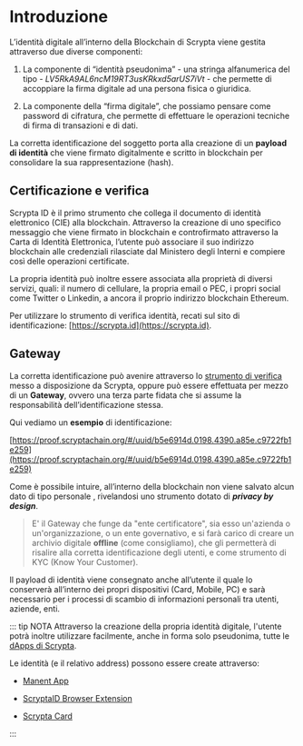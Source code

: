 # Introduzione

L’identità digitale all’interno della Blockchain di Scrypta viene gestita attraverso due diverse componenti:

1. La componente di “identità pseudonima” - una stringa alfanumerica del tipo - *LV5RkA9AL6ncM19RT3usKRkxd5arUS7iVt* - che permette di accoppiare la firma digitale ad una persona fisica o giuridica.

2. La componente della “firma digitale”, che possiamo pensare come password di cifratura, che permette di effettuare le operazioni tecniche di firma di transazioni e di dati.
   
La corretta identificazione del soggetto porta alla creazione di un **payload di identità** che viene firmato digitalmente e scritto in blockchain per consolidare la sua rappresentazione (hash). 

## Certificazione e verifica 
Scrypta ID è il primo strumento che collega il documento di identità  elettronico (CIE) alla blockchain. Attraverso la creazione di uno specifico messaggio che viene firmato in blockchain e controfirmato attraverso la Carta di Identità Elettronica, l’utente può associare il suo indirizzo blockchain alle credenziali rilasciate dal Ministero degli Interni e compiere così delle operazioni certificate.

La propria identità può inoltre essere associata alla proprietà di diversi servizi, quali: il numero di cellulare, la propria email o PEC, i propri social come Twitter o Linkedin, a ancora il proprio indirizzo blockchain Ethereum.

Per utilizzare lo strumento di verifica identità, recati sul sito di identificazione: [https://scrypta.id](https://scrypta.id).

## Gateway

La corretta identificazione può avenire attraverso lo [strumento di verifica](https://scrypta.id) messo a disposizione da Scrypta, oppure può essere effettuata per mezzo di un **Gateway**, ovvero una terza parte fidata che si assume la responsabilità dell’identificazione stessa.

Qui vediamo un **esempio** di identificazione:

[https://proof.scryptachain.org/#/uuid/b5e6914d.0198.4390.a85e.c9722fb1e259](https://proof.scryptachain.org/#/uuid/b5e6914d.0198.4390.a85e.c9722fb1e259)

Come è possibile intuire, all’interno della blockchain non viene salvato alcun dato di tipo personale , rivelandosi uno strumento dotato di ***privacy by design***. 


> E' il Gateway che funge da "ente certificatore", sia esso un'azienda o un'organizzazione, o un ente governativo, e si farà carico di creare un archivio digitale **offline** (come consigliamo), che gli permetterà di risalire alla corretta identificazione degli utenti, e come strumento di KYC (Know Your Customer).


Il payload di identità viene consegnato anche all’utente il quale lo conserverà all’interno dei propri dispositivi (Card, Mobile, PC) e sarà necessario per i processi di scambio di informazioni personali tra utenti, aziende, enti.

::: tip NOTA
Attraverso la creazione della propria identità digitale, l'utente potrà inoltre utilizzare facilmente, anche in forma solo pseudonima, tutte le [dApps di Scrypta](../dapps/README.md).


Le identità (e il relativo address) possono essere create attraverso:

- [Manent App](../dapps/manent-app.md)

- [ScryptaID Browser Extension](../dapps/extension-browser.md)

- [Scrypta Card](../dapps/manent-app.md#scrypta-card)

:::


